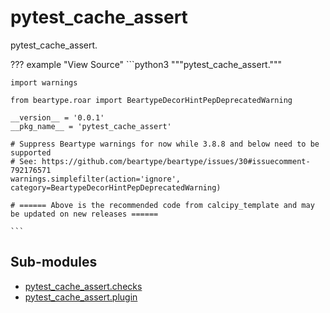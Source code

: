 #  pytest_cache_assert

pytest_cache_assert.

??? example "View Source"
    ```python3
    """pytest_cache_assert."""

    import warnings

    from beartype.roar import BeartypeDecorHintPepDeprecatedWarning

    __version__ = '0.0.1'
    __pkg_name__ = 'pytest_cache_assert'

    # Suppress Beartype warnings for now while 3.8.8 and below need to be supported
    # See: https://github.com/beartype/beartype/issues/30#issuecomment-792176571
    warnings.simplefilter(action='ignore', category=BeartypeDecorHintPepDeprecatedWarning)

    # ====== Above is the recommended code from calcipy_template and may be updated on new releases ======

    ```

## Sub-modules

* [pytest_cache_assert.checks](checks/)
* [pytest_cache_assert.plugin](plugin/)
